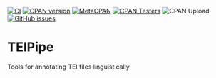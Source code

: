 [![CI](https://github.com/ufal/TEIPipe/actions/workflows/test.yml/badge.svg)](https://github.com/ufal/TEIPipe/actions/workflows/test.yml)
[![CPAN version](https://badge.fury.io/pl/TEIPipe.svg)](https://metacpan.org/pod/TEIPipe)
[![MetaCPAN](https://img.shields.io/badge/MetaCPAN-TEIPipe-blue)](https://metacpan.org/pod/TEIPipe)
[![CPAN Testers](https://badges.cpantesters.org/TEIPipe.svg)](https://cpantesters.org/distro/T/TEIPipe.html)
![CPAN Upload](https://img.shields.io/cpan/last-release-date/TEIPipe)
[![GitHub issues](https://img.shields.io/github/issues/ufal/TEIPipe.svg)](https://github.com/ufal/TEIPipe/issues)

# TEIPipe
Tools for annotating TEI files linguistically
